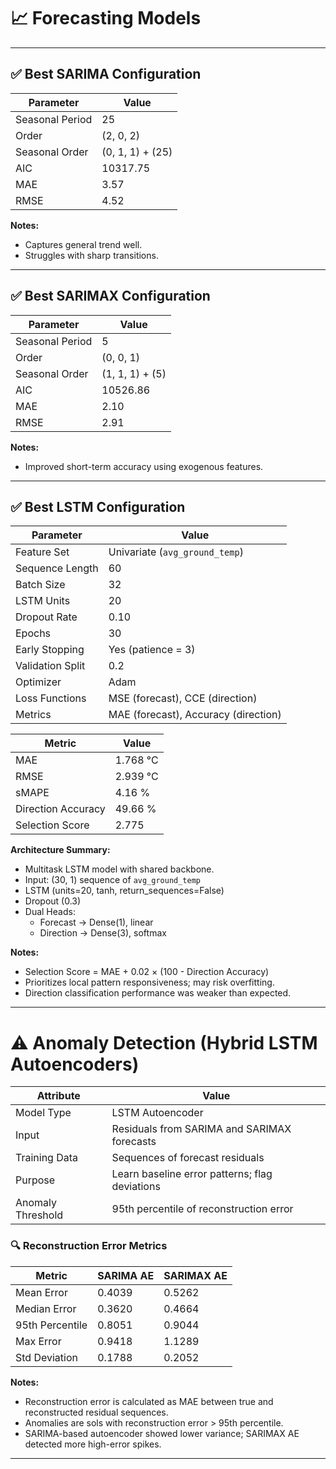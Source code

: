 # 📈 Forecasting Models

---

## ✅ Best SARIMA Configuration

| Parameter        | Value               |
|------------------|---------------------|
| Seasonal Period  | 25                  |
| Order            | (2, 0, 2)           |
| Seasonal Order   | (0, 1, 1) + (25)    |
| AIC              | 10317.75            |
| MAE              | 3.57                |
| RMSE             | 4.52                |

**Notes:**
- Captures general trend well.
- Struggles with sharp transitions.

---

## ✅ Best SARIMAX Configuration

| Parameter        | Value               |
|------------------|---------------------|
| Seasonal Period  | 5                   |
| Order            | (0, 0, 1)           |
| Seasonal Order   | (1, 1, 1) + (5)     |
| AIC              | 10526.86            |
| MAE              | 2.10                |
| RMSE             | 2.91                |

**Notes:**
- Improved short-term accuracy using exogenous features.

---

## ✅ Best LSTM Configuration

| Parameter            | Value                        |
|----------------------|------------------------------|
| Feature Set          | Univariate (`avg_ground_temp`) |
| Sequence Length      | 60                           |
| Batch Size           | 32                           |
| LSTM Units           | 20                           |
| Dropout Rate         | 0.10                         |
| Epochs               | 30                           |
| Early Stopping       | Yes (patience = 3)           |
| Validation Split     | 0.2                          |
| Optimizer            | Adam                         |
| Loss Functions       | MSE (forecast), CCE (direction) |
| Metrics              | MAE (forecast), Accuracy (direction) |

| Metric              | Value         |
|---------------------|---------------|
| MAE                 | 1.768 °C      |
| RMSE                | 2.939 °C      |
| sMAPE               | 4.16 %        |
| Direction Accuracy  | 49.66 %       |
| Selection Score     | 2.775         |

**Architecture Summary:**
- Multitask LSTM model with shared backbone.
- Input: (30, 1) sequence of `avg_ground_temp`
- LSTM (units=20, tanh, return_sequences=False)
- Dropout (0.3)
- Dual Heads:
  - Forecast → Dense(1), linear
  - Direction → Dense(3), softmax

**Notes:**
- Selection Score = MAE + 0.02 × (100 - Direction Accuracy)
- Prioritizes local pattern responsiveness; may risk overfitting.
- Direction classification performance was weaker than expected.

---

# ⚠️ Anomaly Detection (Hybrid LSTM Autoencoders)

| Attribute         | Value                                                        |
|-------------------|--------------------------------------------------------------|
| Model Type        | LSTM Autoencoder                                             |
| Input             | Residuals from SARIMA and SARIMAX forecasts                  |
| Training Data     | Sequences of forecast residuals                              |
| Purpose           | Learn baseline error patterns; flag deviations               |
| Anomaly Threshold | 95th percentile of reconstruction error                      |

### 🔍 Reconstruction Error Metrics

| Metric              | SARIMA AE | SARIMAX AE |
|---------------------|-----------|------------|
| Mean Error          | 0.4039    | 0.5262     |
| Median Error        | 0.3620    | 0.4664     |
| 95th Percentile     | 0.8051    | 0.9044     |
| Max Error           | 0.9418    | 1.1289     |
| Std Deviation       | 0.1788    | 0.2052     |

**Notes:**
- Reconstruction error is calculated as MAE between true and reconstructed residual sequences.
- Anomalies are sols with reconstruction error > 95th percentile.
- SARIMA-based autoencoder showed lower variance; SARIMAX AE detected more high-error spikes.

---

